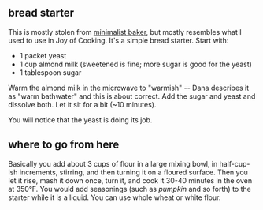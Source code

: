 bread starter
---
This is mostly stolen from [minimalist baker](minimalistbaker.com), but mostly resembles what I used to use in Joy of Cooking. It's a simple bread starter. Start with:

- 1 packet yeast
- 1 cup almond milk (sweetened is fine; more sugar is good for the yeast)
- 1 tablespoon sugar

Warm the almond milk in the microwave to "warmish" -- Dana describes it as "warm bathwater" and this is about correct. Add the sugar and yeast and dissolve both. Let it sit for a bit (~10 minutes).

You will notice that the yeast is doing its job.

where to go from here
---
Basically you add about 3 cups of flour in a large mixing bowl, in half-cup-ish increments, stirring, and then turning it on a floured surface. Then you let it rise, mash it down once, turn it, and cook it 30-40 minutes in the oven at 350°F. You would add seasonings (such as *pumpkin* and so forth) to the starter while it is a liquid. You can use whole wheat or white flour.
